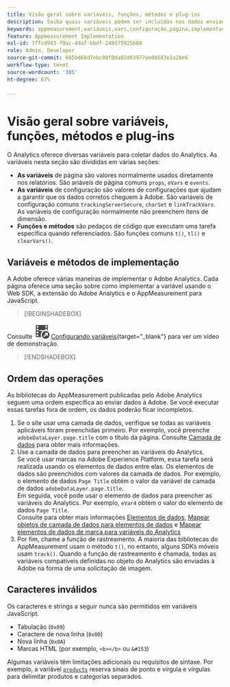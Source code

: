 ```yaml
---
title: Visão geral sobre variáveis, funções, métodos e plug-ins
description: Saiba quais variáveis podem ser incluídas nos dados enviados à Adobe para melhorar os relatórios.
keywords: appmeasurement,variáveis,vars,configuração,página,implementação
feature: Appmeasurement Implementation
exl-id: 7ffcd943-f9ac-4daf-bbdf-248d75925b04
role: Admin, Developer
source-git-commit: 665bd68d7ebc08f0da02d93977ee0b583e1a28e6
workflow-type: tm+mt
source-wordcount: '385'
ht-degree: 67%

---
```


# Visão geral sobre variáveis, funções, métodos e plug-ins

O Analytics oferece diversas variáveis para coletar dados do Analytics. As variáveis nesta seção são divididas em várias seções:

* **As variáveis** de página são valores normalmente usados diretamente nos relatórios. São ariáveis de página comuns `props`, `eVars` e `events`.
* **As variáveis** de configuração são valores de configurações que ajudam a garantir que os dados corretos cheguem à Adobe. São variáveis de configuração comuns `trackingServerSecure`, `charSet` e `linkTrackVars`. As variáveis de configuração normalmente não preenchem itens de dimensão.
* **Funções e métodos** são pedaços de código que executam uma tarefa específica quando referenciados. São funções comuns `t()`, `tl()` e `clearVars()`.

## Variáveis e métodos de implementação

A Adobe oferece várias maneiras de implementar o Adobe Analytics. Cada página oferece uma seção sobre como implementar a variável usando o Web SDK, a extensão do Adobe Analytics e o AppMeasurement para JavaScript.


>[!BEGINSHADEBOX]

Consulte ![VideoCheckedOut](/help/assets/icons/VideoCheckedOut.svg) [Configurando variáveis](https://video.tv.adobe.com/v/31172?quality=12&learn=on&captions=por_br){target="_blank"} para ver um vídeo de demonstração.

>[!ENDSHADEBOX]


## Ordem das operações

As bibliotecas do AppMeasurement publicadas pelo Adobe Analytics seguem uma ordem específica ao enviar dados à Adobe. Se você executar essas tarefas fora de ordem, os dados poderão ficar incompletos.

1. Se o site usar uma camada de dados, verifique se todas as variáveis aplicáveis foram preenchidas primeiro. Por exemplo, você preenche `adobeDataLayer.page.title` com o título da página. Consulte [Camada de dados](../prepare/data-layer.md) para obter mais informações.
2. Use a camada de dados para preencher as variáveis do Analytics. <br/>Se você usar marcas na Adobe Experience Platform, essa tarefa será realizada usando os elementos de dados entre elas. Os elementos de dados são preenchidos com valores da camada de dados. Por exemplo, o elemento de dados `Page Title` obtém o valor da variável de camada de dados `adobeDataLayer.page.title`. <br/>Em seguida, você pode usar o elemento de dados para preencher as variáveis do Analytics. Por exemplo, `eVar4` obtém o valor do elemento de dados `Page Title`. <br/>Consulte para obter mais informações [Elementos de dados](https://experienceleague.adobe.com/docs/experience-platform/tags/ui/data-elements.html?lang=pt-BR), [Mapear objetos de camada de dados para elementos de dados](../launch/layer-to-elements.md) e [Mapear elementos de dados de marca para variáveis do Analytics](../launch/elements-to-variable.md)
3. Por fim, chame a função de rastreamento. A maioria das bibliotecas do AppMeasurement usam o método `t()`, no entanto, alguns SDKs móveis usam `track()`. Quando a função de rastreamento é chamada, todas as variáveis compatíveis definidas no objeto do Analytics são enviadas à Adobe na forma de uma solicitação de imagem.

## Caracteres inválidos

Os caracteres e strings a seguir nunca são permitidos em variáveis JavaScript.

* Tabulação (`0x09`)
* Caractere de nova linha (`0x0D`)
* Nova linha (`0x0A`)
* Marcas HTML (por exemplo, `<b></b>` ou `&#153`)

Algumas variáveis têm limitações adicionais ou requisitos de sintaxe. Por exemplo, a variável [`products`](page-vars/products.md) reserva sinais de ponto e vírgula e vírgulas para delimitar produtos e categorias separados.
